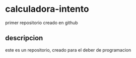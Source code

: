 # calculadora-intento
primer repositorio creado en github
## descripcion
este es un repositorio, creado para el deber de programacion
